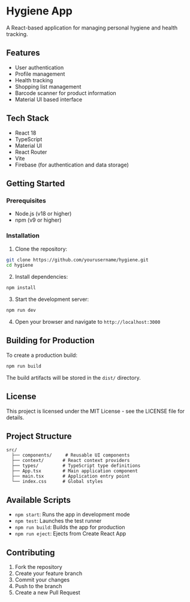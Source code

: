 # Hygiene App

A React-based application for managing personal hygiene and health tracking.

## Features

- User authentication
- Profile management
- Health tracking
- Shopping list management
- Barcode scanner for product information
- Material UI based interface

## Tech Stack

- React 18
- TypeScript
- Material UI
- React Router
- Vite
- Firebase (for authentication and data storage)

## Getting Started

### Prerequisites

- Node.js (v18 or higher)
- npm (v9 or higher)

### Installation

1. Clone the repository:
```bash
git clone https://github.com/yourusername/hygiene.git
cd hygiene
```

2. Install dependencies:
```bash
npm install
```

3. Start the development server:
```bash
npm run dev
```

4. Open your browser and navigate to `http://localhost:3000`

## Building for Production

To create a production build:

```bash
npm run build
```

The build artifacts will be stored in the `dist/` directory.

## License

This project is licensed under the MIT License - see the LICENSE file for details.

## Project Structure

```
src/
  ├── components/     # Reusable UI components
  ├── context/       # React context providers
  ├── types/         # TypeScript type definitions
  ├── App.tsx        # Main application component
  ├── main.tsx       # Application entry point
  └── index.css      # Global styles
```

## Available Scripts

- `npm start`: Runs the app in development mode
- `npm test`: Launches the test runner
- `npm run build`: Builds the app for production
- `npm run eject`: Ejects from Create React App

## Contributing

1. Fork the repository
2. Create your feature branch
3. Commit your changes
4. Push to the branch
5. Create a new Pull Request 